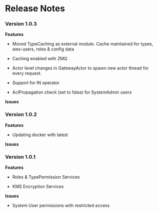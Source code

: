 Release Notes
============= 
### Version 1.0.3

**Features**

-	Moved TypeCaching as external module. Cache maintained for types, aws-users, roles & config data

-	Caching enabled with ZMQ

-	Actor level changes in GatewayActor to spawn new actor thread for every request. 

-	Support for IN operator

-	AclPropagation check (set to false) for SystemAdmin users

**Issues**


### Version 1.0.2

**Features**
-	Updating docker with latest

**Issues**

### Version 1.0.1

**Features​**

-   Roles & TypePermission Services

-   KMS Encryption Services

**Issues**

-   System User permissions with restricted access
  
